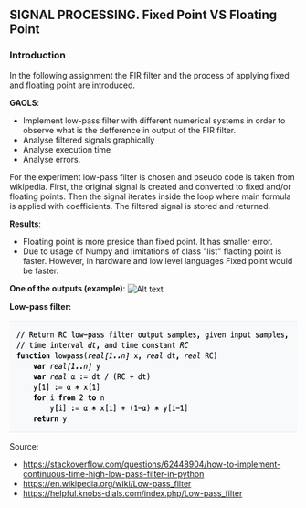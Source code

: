 ## SIGNAL PROCESSING. Fixed Point VS Floating Point

### Introduction
In the following assignment the FIR filter and the process of applying fixed and floating point are introduced.

**GAOLS**: 

- Implement low-pass filter with different numerical systems in order to observe what is the defference in output of the FIR filter. 
- Analyse filtered signals graphically
- Analyse execution time
- Analyse errors.

For the experiment low-pass filter is chosen and pseudo code is taken from wikipedia. 
First, the original signal is created and converted to fixed and/or floating points. 
Then the signal iterates inside the loop where main formula is applied with coefficients. The filtered signal is stored and returned.

**Results**: 
- Floating point is more presice than fixed point. It has smaller error.
- Due to usage of Numpy and limitations of class "list" flaoting point is faster. However, in hardware and low level languages Fixed point would be faster.

**One of the outputs (example)**: 
<img src="example" alt="Alt text" width="600" height="200" align="center">

**Low-pass filter:**

<img src="pseudocode.png" alt="Alt text" width="600" height="200" align="center">

Source:
- https://stackoverflow.com/questions/62448904/how-to-implement-continuous-time-high-low-pass-filter-in-python
- https://en.wikipedia.org/wiki/Low-pass_filter
- https://helpful.knobs-dials.com/index.php/Low-pass_filter
